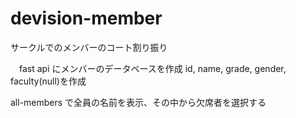 # devision-member
サークルでのメンバーのコート割り振り

　fast api にメンバーのデータベースを作成
 id, name, grade, gender, faculty(null)を作成
 
 all-members で全員の名前を表示、その中から欠席者を選択する
 
